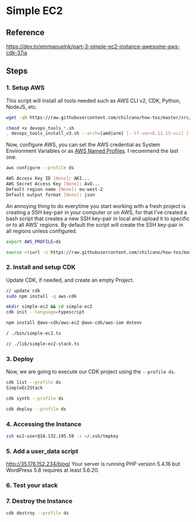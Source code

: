 # Simple EC2

## Reference

https://dev.to/emmanuelnk/part-3-simple-ec2-instance-awesome-aws-cdk-37ia


## Steps

### 1. Setup AWS

This script will install all tools needed such as AWS CLI v2, CDK, Python, NodeJS, etc.
```sh
wget -qN https://raw.githubusercontent.com/chilcano/how-tos/master/src/devops_tools_install_v3.sh 

chmod +x devops_tools_*.sh  
. devops_tools_install_v3.sh --arch=[amd|arm] [--tf-ver=0.11.15-oci] [--packer-ver=1.5.5]
```

Now, configure AWS, you can set the AWS credential as System Environment Variables or as [AWS Named Profiles](https://docs.aws.amazon.com/cli/latest/userguide/cli-configure-profiles.html). I recommend the last one.
```sh
aws configure --profile ds

AWS Access Key ID [None]: AKI...
AWS Secret Access Key [None]: AvO...
Default region name [None]: eu-west-2
Default output format [None]: json
```

An annoying thing to do everytime you start working with a fresh project is creating a SSH key-pair in your computer or on AWS, for that I've created a bash script that creates a new SSH key-pair in local and upload it to specific or to all AWS' regions. By default the script will create the SSH key-pair in all regions unless configured. 
```sh
export AWS_PROFILE=ds

source <(curl -s https://raw.githubusercontent.com/chilcano/how-tos/master/src/import_ssh_pub_key_to_aws_regions.sh)
```


### 2. Install and setup CDK

Update CDK, if needed, and create an empty Project.
```sh
// update cdk
sudo npm install -g aws-cdk

mkdir simple-ec2 && cd simple-ec2
cdk init --language=typescript

npm install @aws-cdk/aws-ec2 @aws-cdk/aws-iam dotenv
```


```sh
/ ./bin/simple-ec2.ts


```


```sh
// ./lib/simple-ec2-stack.ts


```


### 3. Deploy



Now, we are going to execute our CDK project using the `--profile ds`.
```sh
cdk list --profile ds
SimpleEc2Stack

cdk synth --profile ds

cdk deploy --profile ds
```

### 4. Accessing the Instance

```sh
ssh ec2-user@18.132.195.59 -i ~/.ssh/tmpkey
```

### 5. Add a user_data script


http://35.176.152.234/blog/
Your server is running PHP version 5.4.16 but WordPress 5.8 requires at least 5.6.20.




### 6. Test your stack

### 7. Destroy the Instance

```sh
cdk destroy --profile ds

```